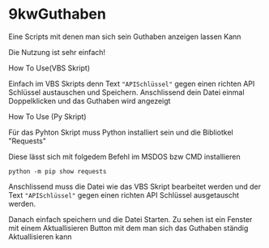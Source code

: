 # 9kwGuthaben
Eine Scripts mit denen man sich sein Guthaben anzeigen lassen Kann

Die Nutzung ist sehr einfach!

How To Use(VBS Skript)

Einfach im VBS Skripts denn Text ``"APISchlüssel"`` gegen einen richten API Schlüssel austauschen
und Speichern. Anschlissend dein Datei einmal Doppelklicken und das Guthaben wird angezeigt


How To Use (Py Skript)

Für das Pyhton Skript muss Python installiert sein und die Bibliotkel "Requests"

Diese lässt sich mit folgedem Befehl im MSDOS bzw CMD installieren

``python -m pip show requests``

Anschlissend muss die Datei wie das VBS Skript bearbeitet werden und der Text ``"APISchlüssel"`` 
gegen einen richten API Schlüssel ausgetauscht werden.

Danach einfach speichern und die Datei Starten.
Zu sehen ist ein Fenster mit einem Aktuallisieren Button mit dem man sich das Guthaben ständig Aktuallisieren kann

